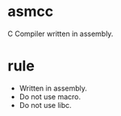 # asmcc
C Compiler written in assembly.

# rule
- Written in assembly.
- Do not use macro.
- Do not use libc.
